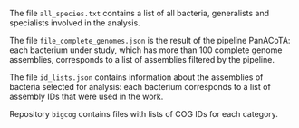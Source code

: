 
The file `all_species.txt` contains a list of all bacteria, generalists and specialists involved in the analysis.

The file `file_complete_genomes.json` is the result of the pipeline PanACoTA: each bacterium under study, which has more than 100 complete genome assemblies, corresponds to a list of assemblies filtered by the pipeline.

The file `id_lists.json` contains information about the assemblies of bacteria selected for analysis: each bacterium corresponds to a list of assembly IDs that were used in the work.

Repository `bigcog` contains files with lists of COG IDs for each category.
